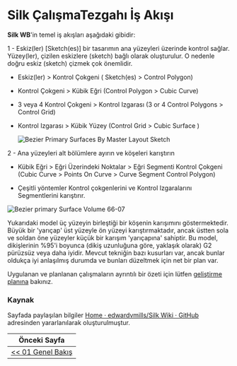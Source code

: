# Silk ÇalışmaTezgahı İş Akışı

**Silk WB**'in temel iş akışları aşağıdaki gibidir:

1 - Eskiz(ler) [Sketch(es)] bir tasarımın ana yüzeyleri üzerinde kontrol sağlar. Yüzey(ler), çizilen eskizlere (sketch) bağlı olarak oluşturulur. O nedenle doğru eskiz (sketch) çizmek çok önemlidir.

+ Eskiz(ler)  > Kontrol Çokgeni ( Sketch(es) > Control Polygon)

+ Kontrol Çokgeni > Kübik Eğri  (Control Polygon > Cubic Curve)

+ 3 veya 4 Kontrol Çokgeni > Kontrol Izgarası (3 or 4 Control Polygons > Control Grid)

+ Kontrol Izgarası > Kübik Yüzey (Control Grid > Cubic Surface )
  
  ![Bezier Primary Surfaces By Master Layout Sketch](https://raw.githubusercontent.com/edwardvmills/NURBSlib_EVM/master/development_FC_models/parametric/FreeCAD%200.17.9528/Bezier%20Primary%20Surfaces%20By%20Master%20Layout%20Sketch.gif)

2 - Ana yüzeyleri alt bölümlere ayırın ve köşeleri karıştırın

+ Kübik Eğri > Eğri Üzerindeki Noktalar > Eğri Segmenti Kontrol Çokgeni (Cubic Curve > Points On Curve > Curve Segment Control Polygon)

+ Çeşitli yöntemler Kontrol çokgenlerini ve Kontrol Izgaralarını Segmentlerini karıştırır.

![Bezier primary Surface Volume 66-07](https://github.com/edwardvmills/NURBSlib_EVM/raw/master/development_FC_models/parametric/FreeCAD%200.17.9528/Bezier%20primary%20Surface%20Volume%2066-07.bmp.png?raw=true)

Yukarıdaki model üç yüzeyin birleştiği bir köşenin karışımını göstermektedir. Büyük bir 'yarıçap' üst yüzeyle ön yüzeyi karıştırmaktadır, ancak üstten sola ve soldan öne yüzeyler küçük bir karışım  'yarıçapına' sahiptir. Bu model, dikişlerinin %95'i boyunca (dikiş uzunluğuna göre, yaklaşık olarak) G2 pürüzsüz veya daha iyidir. Mevcut tekniğin bazı kusurları var, ancak bunlar oldukça iyi anlaşılmış durumda ve bunları düzeltmek için net bir plan var.

Uygulanan ve planlanan çalışmaların ayrıntılı bir özeti için lütfen [geliştirme planına](https://github.com/edwardvmills/Silk/wiki/Development-Plan) bakınız.

### Kaynak

Sayfada paylaşılan bilgiler [Home · edwardvmills/Silk Wiki · GitHub](https://github.com/edwardvmills/Silk/wiki) adresinden yararlanılarak oluşturulmuştur.

| Önceki Sayfa                           |
| -------------------------------------- |
| [<< 01 Genel Bakış](01_genel_bakis.md) |
